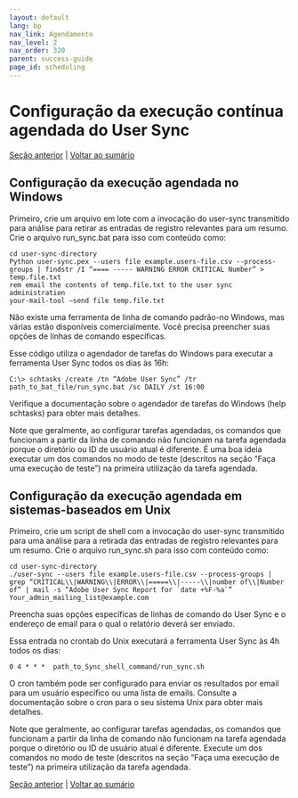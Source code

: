 ```yaml
---
layout: default
lang: bp
nav_link: Agendamento
nav_level: 2
nav_order: 320
parent: success-guide
page_id: scheduling
---
```


# Configuração da execução contínua agendada do User Sync


[Seção anterior](command_line_options.md) \| [Voltar ao sumário](index.md) 

## Configuração da execução agendada no Windows

Primeiro, crie um arquivo em lote com a invocação do user-sync transmitido para análise para retirar as entradas de registro relevantes para um resumo.  Crie o arquivo run_sync.bat para isso com conteúdo como:

	cd user-sync-directory
	Python user-sync.pex --users file example.users-file.csv --process-groups | findstr /I “==== ----- WARNING ERROR CRITICAL Number” > temp.file.txt
	rem email the contents of temp.file.txt to the user sync administration
	your-mail-tool –send file temp.file.txt


Não existe uma ferramenta de linha de comando padrão-no Windows, mas várias estão disponíveis comercialmente.
Você precisa preencher suas opções de linhas de comando específicas.

Esse código utiliza o agendador de tarefas do Windows para executar a ferramenta User Sync todos os dias às 16h:

	C:\> schtasks /create /tn “Adobe User Sync” /tr path_to_bat_file/run_sync.bat /sc DAILY /st 16:00

Verifique a documentação sobre o agendador de tarefas do Windows (help schtasks) para obter mais detalhes.

Note que geralmente, ao configurar tarefas agendadas, os comandos que funcionam a partir da linha de comando não funcionam na tarefa agendada porque o diretório ou ID de usuário atual é diferente.  É uma boa ideia executar um dos comandos no modo de teste (descritos na seção “Faça uma execução de teste”) na primeira utilização da tarefa agendada.


## Configuração da execução agendada em sistemas-baseados em Unix

Primeiro, crie um script de shell com a invocação do user-sync transmitido para uma análise para a retirada das entradas de registro relevantes para um resumo.  Crie o arquivo run_sync.sh para isso com conteúdo como:

	cd user-sync-directory
	./user-sync --users file example.users-file.csv --process-groups |  grep “CRITICAL\\|WARNING\\|ERROR\\|=====\\|-----\\|number of\\|Number of” | mail -s “Adobe User Sync Report for `date +%F-%a`” 
    Your_admin_mailing_list@example.com


Preencha suas opções específicas de linhas de comando do User Sync e o endereço de email para o qual o relatório deverá ser enviado.

Essa entrada no crontab do Unix executará a ferramenta User Sync às 4h todos os dias: 

	0 4 * * *  path_to_Sync_shell_command/run_sync.sh 

O cron também pode ser configurado para enviar os resultados por email para um usuário específico ou uma lista de emails.  Consulte a documentação sobre o cron para o seu sistema Unix para obter mais detalhes.

Note que geralmente, ao configurar tarefas agendadas, os comandos que funcionam a partir da linha de comando não funcionam na tarefa agendada porque o diretório ou ID de usuário atual é diferente.  Execute um dos comandos no modo de teste (descritos na seção “Faça uma execução de teste”) na primeira utilização da tarefa agendada.


[Seção anterior](command_line_options.md) \| [Voltar ao sumário](index.md) 

